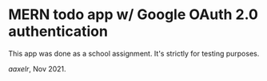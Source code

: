 # MERN todo app w/ Google OAuth 2.0 authentication

This app was done as a school assignment. It's strictly for testing purposes.

_aaxelr_, Nov 2021.